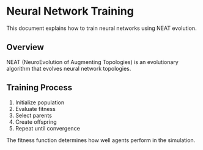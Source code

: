 # Neural Network Training

This document explains how to train neural networks using NEAT evolution.

## Overview
NEAT (NeuroEvolution of Augmenting Topologies) is an evolutionary algorithm that evolves neural network topologies.

## Training Process
1. Initialize population
2. Evaluate fitness
3. Select parents
4. Create offspring
5. Repeat until convergence

The fitness function determines how well agents perform in the simulation.
